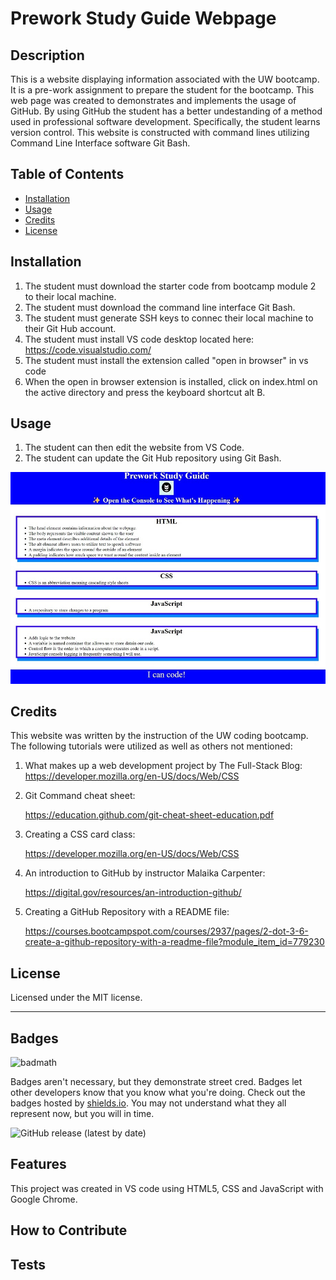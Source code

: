 # Prework Study Guide Webpage

## Description

This is a website displaying information associated with the UW bootcamp. It is a pre-work assignment to prepare the student for the bootcamp. This web page was created to demonstrates and implements the usage of GitHub. By using GitHub the student has a better undestanding of a method used in professional software development. Specifically, the student learns version control. This website is constructed with command lines utilizing Command Line Interface software Git Bash.


## Table of Contents 

- [Installation](#installation)
- [Usage](#usage)
- [Credits](#credits)
- [License](#license)

## Installation

1. The student must download the starter code from bootcamp module 2 to their local machine.
2. The student must download the command line interface Git Bash.
3. The student must generate SSH keys to connec their local machine to their Git Hub account.
4. The student must install VS code desktop located here: https://code.visualstudio.com/
5. The student must install the extension called "open in browser" in vs code
6. When the open in browser extension is installed, click on index.html on the active directory and press the keyboard shortcut alt B.

## Usage


1. The student can then edit the website from VS Code.
2. The student can update the Git Hub repository using Git Bash.

![alt text](prework-study-guide/assets/images/screenshot.jpg)

## Credits

This website was written by the instruction of the UW coding bootcamp.
The following tutorials were utilized as well as others not mentioned:
1. What makes up a web development project by The Full-Stack Blog: 
   https://developer.mozilla.org/en-US/docs/Web/CSS

2. Git Command cheat sheet: 
   
   https://education.github.com/git-cheat-sheet-education.pdf

3. Creating a CSS card class: 
   
   https://developer.mozilla.org/en-US/docs/Web/CSS

4. An introduction to GitHub by instructor Malaika Carpenter:  
   
   https://digital.gov/resources/an-introduction-github/
 
5. Creating a GitHub Repository with a README file: 
   
   https://courses.bootcampspot.com/courses/2937/pages/2-dot-3-6-create-a-github-repository-with-a-readme-file?module_item_id=779230

## License

Licensed under the MIT license.

---

## Badges

![badmath](https://img.shields.io/github/languages/top/nielsenjared/badmath)

Badges aren't necessary, but they demonstrate street cred. Badges let other developers know that you know what you're doing. Check out the badges hosted by [shields.io](https://shields.io/). You may not understand what they all represent now, but you will in time.

![GitHub release (latest by date)](https://img.shields.io/github/downloads/SidneyBasa/pre-work/website/total?logo=github&style=plastic)

## Features

This project was created in VS code using HTML5, CSS and JavaScript with Google Chrome.

## How to Contribute

## Tests

